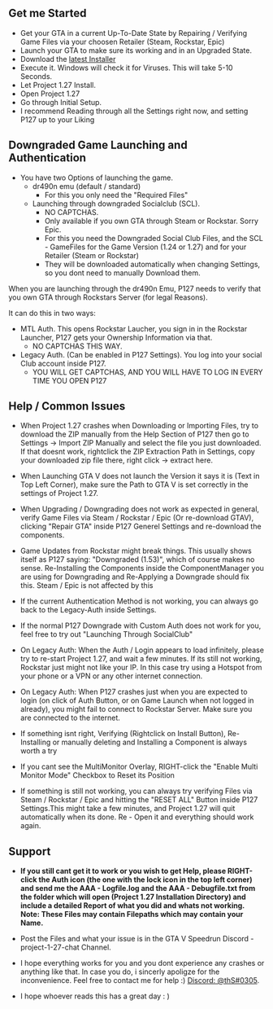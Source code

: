 ﻿
## Get me Started

* Get your GTA in a current Up-To-Date State by Repairing / Verifying Game Files via your choosen Retailer (Steam, Rockstar, Epic)
* Launch your GTA to make sure its working and in an Upgraded State.
* Download the [latest Installer](https://github.com/TwosHusbandS/Project-127/raw/master/Installer/Project_127_Installer_Latest.exe)
* Execute it. Windows will check it for Viruses. This will take 5-10 Seconds.
* Let Project 1.27 Install.
* Open Project 1.27
* Go through Initial Setup.
* I recommend Reading through all the Settings right now, and setting P127 up to your Liking


## Downgraded Game Launching and Authentication

* You have two Options of launching the game.
  * dr490n emu (default / standard)
    * For this you only need the "Required Files"
  * Launching through downgraded Socialclub (SCL).
    * NO CAPTCHAS.
    * Only available if you own GTA through Steam or Rockstar. Sorry Epic.
    * For this you need the Downgraded Social Club Files, and the SCL - GameFiles for the Game Version (1.24 or 1.27) and for your Retailer (Steam or Rockstar)
	* They will be downloaded automatically when changing Settings, so you dont need to manually Download them.

When you are launching through the dr490n Emu, P127 needs to verify that you own GTA through Rockstars Server (for legal Reasons).

It can do this in two ways:
* MTL Auth. This opens Rockstar Laucher, you sign in in the Rockstar Launcher, P127 gets your Ownership Information via that.
  * NO CAPTCHAS THIS WAY.
* Legacy Auth. (Can be enabled in P127 Settings). You log into your social Club account inside P127.
  * YOU WILL GET CAPTCHAS, AND YOU WILL HAVE TO LOG IN EVERY TIME YOU OPEN P127

## Help / Common Issues

* When Project 1.27 crashes when Downloading or Importing Files, try to download the ZIP manually from the Help Section of P127 then go to Settings -> Import ZIP Manually and select the file you just downloaded. If that doesnt work, rightclick the ZIP Extraction Path in Settings, copy your downloaded zip file there, right click -> extract here.

* When Launching GTA V does not launch the Version it says it is (Text in Top Left Corner), make sure the Path to GTA V is set correctly in the settings of Project 1.27.

* When Upgrading / Downgrading does not work as expected in general, verify Game Files via Steam / Rockstar / Epic (Or re-download GTAV), clicking \"Repair GTA\" inside P127 Generel Settings and re-download the components.

* Game Updates from Rockstar might break things. This usually shows itself as P127 saying: "Downgraded (1.53)", which of course makes no sense. Re-Installing the Components inside the ComponentManager you are using for Downgrading and Re-Applying a Downgrade should fix this. Steam / Epic is not affected by this

* If the current Authentication Method is not working, you can always go back to the Legacy-Auth inside Settings.

* If the normal P127 Downgrade with Custom Auth does not work for you, feel free to try out "Launching Through SocialClub"

* On Legacy Auth: When the Auth / Login appears to load infinitely, please try to re-start Project 1.27, and wait a few  minutes. If its still not working, Rockstar just might not like your IP. In this case try using a Hotspot from your phone or a VPN or any other internet connection.

* On Legacy Auth: When P127 crashes just when you are expected to login (on click of Auth Button, or on Game Launch when not logged in already), you might fail to connect to Rockstar Server. Make sure you are connected to the internet.

* If something isnt right, Verifying (Rightclick on Install Button), Re-Installing or manually deleting and Installing a Component is always worth a try

* If you cant see the MultiMonitor Overlay, RIGHT-click the \"Enable Multi Monitor Mode\" Checkbox to Reset its Position
			
* If something is still not working, you can always try verifying Files via Steam / Rockstar / Epic and hitting the "RESET ALL" Button inside P127 Settings.This might take a few minutes, and Project 1.27 will quit automatically when its done. Re - Open it and everything should work again.

## Support

* **If you still cant get it to work or you wish to get Help, please RIGHT-click the Auth icon (the one with the lock icon in the top left corner) and send me the AAA - Logfile.log and the AAA - Debugfile.txt from the folder which will open (Project 1.27 Installation Directory) and include a detailed Report of what you did and whats not working. Note: These Files may contain Filepaths which may contain your Name.**

* Post the Files and what your issue is in the GTA V Speedrun Discord - project-1-27-chat Channel.

* I hope everything works for you and you dont experience any crashes or anything like that. In case you do, i sincerly apoligze for the inconvenience. Feel free to contact me for help :) [Discord: @thS#0305](https://discordapp.com/users/612259615291342861).

* I hope whoever reads this has a great day : )
